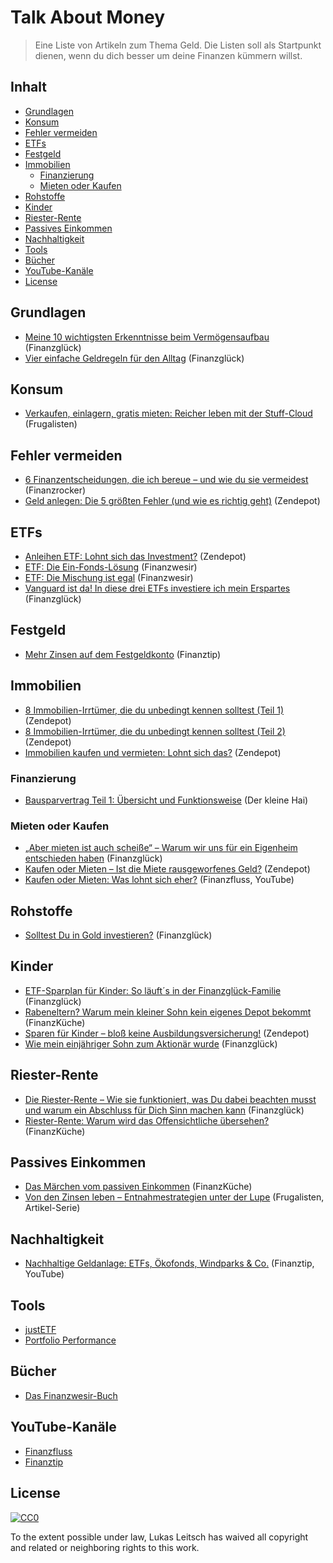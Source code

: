 # Talk About Money

> Eine Liste von Artikeln zum Thema Geld. Die Listen soll als Startpunkt dienen, wenn du dich besser um deine Finanzen kümmern willst.

## Inhalt
- [Grundlagen](#grundlagen)
- [Konsum](#konsum)
- [Fehler vermeiden](#fehler-vermeiden)
- [ETFs](#etfs)
- [Festgeld](#festgeld)
- [Immobilien](#immobilien)
    - [Finanzierung](#finanzierung)
    - [Mieten oder Kaufen](#mieten-oder-kaufen)
- [Rohstoffe](#rohstoffe)
- [Kinder](#kinder)
- [Riester-Rente](#riester-rente)
- [Passives Einkommen](#passives-einkommen)
- [Nachhaltigkeit](#nachhaltigkeit)
- [Tools](#tools)
- [Bücher](#bücher)
- [YouTube-Kanäle](#youtube-kanäle)
- [License](#license)

## Grundlagen
- [Meine 10 wichtigsten Erkenntnisse beim Vermögensaufbau](https://finanzglueck.de/vermoegensaufbau/) (Finanzglück)
- [Vier einfache Geldregeln für den Alltag](https://finanzglueck.de/vier-einfache-geldregeln-fuer-den-alltag/) (Finanzglück)

## Konsum
- [Verkaufen, einlagern, gratis mieten: Reicher leben mit der Stuff-Cloud](https://frugalisten.de/verkaufen-einlagern-gratis-mieten-reicher-leben-mit-der-stuff-cloud/) (Frugalisten)

## Fehler vermeiden
- [6 Finanzentscheidungen, die ich bereue – und wie du sie vermeidest](https://finanzrocker.net/5-finanzentscheidungen-die-ich-heute-bereue/) (Finanzrocker)
- [Geld anlegen: Die 5 größten Fehler (und wie es richtig geht)](https://zendepot.de/meine-5-groessten-fehler-die-ich-beim-geld-anlegen-gemacht-habe/) (Zendepot)

## ETFs
- [Anleihen ETF: Lohnt sich das Investment?](https://zendepot.de/anleihen-etf/) (Zendepot)
- [ETF: Die Ein-Fonds-Lösung](https://www.finanzwesir.com/blog/msci-acwi-imi-fm) (Finanzwesir)
- [ETF: Die Mischung ist egal](https://www.finanzwesir.com/blog/etf-mischung-egal) (Finanzwesir)
- [Vanguard ist da! In diese drei ETFs investiere ich mein Erspartes](https://finanzglueck.de/vanguard-etfs/) (Finanzglück)

## Festgeld
- [Mehr Zinsen auf dem Festgeldkonto](https://www.finanztip.de/festgeld/) (Finanztip)

## Immobilien
- [8 Immobilien-Irrtümer, die du unbedingt kennen solltest (Teil 1)](https://zendepot.de/8-immobilien-irrtuemer-teil-1/) (Zendepot)
- [8 Immobilien-Irrtümer, die du unbedingt kennen solltest (Teil 2)](https://zendepot.de/8-immobilien-irrtuemer-teil-2/) (Zendepot)
- [Immobilien kaufen und vermieten: Lohnt sich das?](https://zendepot.de/immobilien-kaufen-und-vermieten-lohnt-sich-das/) (Zendepot)

### Finanzierung
- [Bausparvertrag Teil 1: Übersicht und Funktionsweise](https://www.kleiner-hai.de/2017/01/bausparvertrag-teil-1/) (Der kleine Hai)

### Mieten oder Kaufen
- [„Aber mieten ist auch scheiße“ – Warum wir uns für ein Eigenheim entschieden haben](https://finanzglueck.de/eigenheim/) (Finanzglück)
- [Kaufen oder Mieten – Ist die Miete rausgeworfenes Geld?](https://zendepot.de/kaufen-oder-mieten/) (Zendepot)
- [Kaufen oder Mieten: Was lohnt sich eher?](https://youtu.be/pEMudWHiXh0) (Finanzfluss, YouTube)

## Rohstoffe
- [Solltest Du in Gold investieren?](https://finanzglueck.de/gold/) (Finanzglück)

## Kinder
- [ETF-Sparplan für Kinder: So läuft´s in der Finanzglück-Familie](http://finanzglueck.de/etf-sparplan-kinder/) (Finanzglück)
- [Rabeneltern? Warum mein kleiner Sohn kein eigenes Depot bekommt](https://www.finanzkueche.de/sparen-kind/) (FinanzKüche)
- [Sparen für Kinder – bloß keine Ausbildungsversicherung!](https://zendepot.de/sparen-fuer-kind-ausbildungsversicherung/) (Zendepot)
- [Wie mein einjähriger Sohn zum Aktionär wurde](https://finanzglueck.de/wie-mein-einjaehriger-sohn-zum-aktionaer-wurde/) (Finanzglück)

## Riester-Rente
- [Die Riester-Rente – Wie sie funktioniert, was Du dabei beachten musst und warum ein Abschluss für Dich Sinn machen kann](https://finanzglueck.de/riester-rente/) (Finanzglück)
- [Riester-Rente: Warum wird das Offensichtliche übersehen?](https://www.finanzkueche.de/riester-rente/) (FinanzKüche)

## Passives Einkommen
- [Das Märchen vom passiven Einkommen](https://www.finanzkueche.de/passives-einkommen/) (FinanzKüche)
- [Von den Zinsen leben – Entnahmestrategien unter der Lupe](https://frugalisten.de/von-den-zinsen-leben-entnahmestrategien/) (Frugalisten, Artikel-Serie)

## Nachhaltigkeit
- [Nachhaltige Geldanlage: ETFs, Ökofonds, Windparks & Co.](https://www.youtube.com/watch?v=_VwRxGDbDQ4) (Finanztip, YouTube)

## Tools
- [justETF](https://www.justetf.com/de/)
- [Portfolio Performance](https://www.portfolio-performance.info/portfolio/)

## Bücher
- [Das Finanzwesir-Buch](https://www.finanzwesir.com/angebote/finanzbuch)

## YouTube-Kanäle
- [Finanzfluss](https://www.youtube.com/channel/UCeARcCUiZg79SQQ-2_XNlXQ)
- [Finanztip](https://www.youtube.com/channel/UC-muQylmRx61Mt6U1oDSEVA)

## License
[![CC0](https://mirrors.creativecommons.org/presskit/buttons/88x31/svg/cc-zero.svg)](https://creativecommons.org/publicdomain/zero/1.0)

To the extent possible under law, Lukas Leitsch has waived all copyright and
related or neighboring rights to this work.
